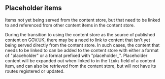 ## Placeholder items

Items not yet being served from the content store, but that need to be linked to and
referenced from other content items in the content store.

During the transition to using the content store as the source of published
content on GOV.UK, there may be a need to link to content that isn't yet being
served directly from the content store. In such cases, the content that needs
to be linked to can be added to the content store with either a format of
"placeholder" or a format prefixed with "placeholder_".  Placeholder content
will be expanded out when linked to in the `links` field of a content item, and
can also be retrieved from the content store, but will not have its routes
registered or updated.
